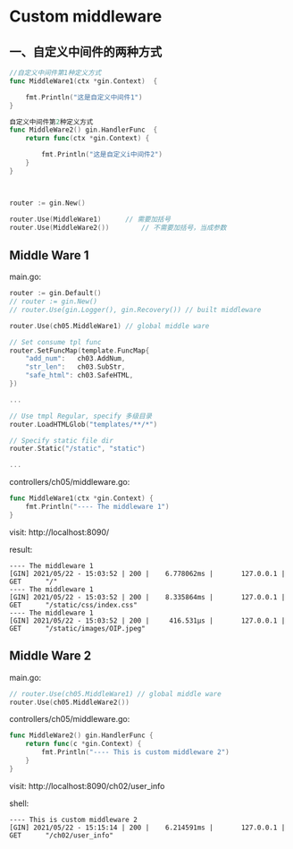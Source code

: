 # Custom middleware



## 一、自定义中间件的两种方式

```go
//自定义中间件第1种定义方式
func MiddleWare1(ctx *gin.Context)  {

    fmt.Println("这是自定义中间件1")
}

自定义中间件第2种定义方式
func MiddleWare2() gin.HandlerFunc  {
    return func(ctx *gin.Context) {

        fmt.Println("这是自定义i中间件2")
    }
}



router := gin.New()

router.Use(MiddleWare1)      // 需要加括号
router.Use(MiddleWare2())        // 不需要加括号，当成参数
```



## Middle Ware 1

main.go:

```go
router := gin.Default()
// router := gin.New()
// router.Use(gin.Logger(), gin.Recovery()) // built middleware

router.Use(ch05.MiddleWare1) // global middle ware

// Set consume tpl func
router.SetFuncMap(template.FuncMap{
    "add_num":   ch03.AddNum,
    "str_len":   ch03.SubStr,
    "safe_html": ch03.SafeHTML,
})

...

// Use tmpl Regular, specify 多级目录
router.LoadHTMLGlob("templates/**/*")

// Specify static file dir
router.Static("/static", "static")

...

```



controllers/ch05/middleware.go:

```go
func MiddleWare1(ctx *gin.Context) {
	fmt.Println("---- The middleware 1")
}
```



visit: http://localhost:8090/

result:

```shell
---- The middleware 1
[GIN] 2021/05/22 - 15:03:52 | 200 |    6.778062ms |       127.0.0.1 | GET      "/"
---- The middleware 1
[GIN] 2021/05/22 - 15:03:52 | 200 |    8.335864ms |       127.0.0.1 | GET      "/static/css/index.css"
---- The middleware 1
[GIN] 2021/05/22 - 15:03:52 | 200 |     416.531µs |       127.0.0.1 | GET      "/static/images/OIP.jpeg"
```



## Middle Ware 2



main.go:

```go
// router.Use(ch05.MiddleWare1) // global middle ware
router.Use(ch05.MiddleWare2())
```





controllers/ch05/middleware.go:

```go
func MiddleWare2() gin.HandlerFunc {
	return func(c *gin.Context) {
		fmt.Println("---- This is custom middleware 2")
	}
}
```



visit: http://localhost:8090/ch02/user_info



shell:

```shell
---- This is custom middleware 2
[GIN] 2021/05/22 - 15:15:14 | 200 |    6.214591ms |       127.0.0.1 | GET      "/ch02/user_info"
```

